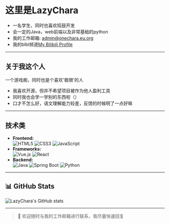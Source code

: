 # 这里是LazyChara

- 一名学生，同时也喜欢捣鼓开发
- 会一定的Java，web前端以及非常基础的python
- 我的工作邮箱: admin@onechara.eu.org
- 我的blbl频道[My Bilibili Profile](https://space.bilibili.com/1994337933)


---

## 关于我这个人

一个游戏痴，同时也是个喜欢'极限'的人

- 我喜欢开源，但并不希望项目被作为他人盈利工具
- 同时我也会学一学别的东西啦（）
- 口才不怎么好，语文理解能力较差，反馈的时候明了一点好嘛

---

## 技术类

- **Frontend:**  
  ![HTML5](https://img.shields.io/badge/HTML5-E34F26?logo=html5&logoColor=white) 
  ![CSS3](https://img.shields.io/badge/CSS3-1572B6?logo=css3&logoColor=white) 
  ![JavaScript](https://img.shields.io/badge/JavaScript-F7DF1E?logo=javascript&logoColor=black)
- **Frameworks:**  
  ![Vue.js](https://img.shields.io/badge/Vue.js-35495E?logo=vue.js&logoColor=4FC08D) 
  ![React](https://img.shields.io/badge/React-20232A?logo=react&logoColor=61DAFB)
- **Backend:**  
  ![Java](https://img.shields.io/badge/Java-007396?logo=java&logoColor=white)
  ![Spring Boot](https://img.shields.io/badge/Spring_Boot-6DB33F?logo=spring-boot&logoColor=white)
  ![Python](https://img.shields.io/badge/Python-3776AB?logo=python&logoColor=white)

---

## 📊 GitHub Stats

![LazyChara's GitHub stats](https://github-readme-stats.vercel.app/api?username=LazyChara&show_icons=true&theme=radical)

---

> 💬 欢迎随时与我的工作邮箱进行联系，我尽量快速回复
